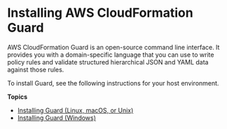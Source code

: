 # Installing AWS CloudFormation Guard<a name="installing-cfn-guard-cli"></a>

AWS CloudFormation Guard is an open\-source command line interface\. It provides you with a domain\-specific language that you can use to write policy rules and validate structured hierarchical JSON and YAML data against those rules\.

To install Guard, see the following instructions for your host environment\.

**Topics**
+ [Installing Guard \(Linux, macOS, or Unix\)](setting-up-linux.md)
+ [Installing Guard \(Windows\)](setting-up-windows.md)